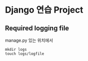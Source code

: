 # Django 연습 Project

## Required logging file
manage.py 있는 위치에서 
```
mkdir logs
touch logs/logfile
```
